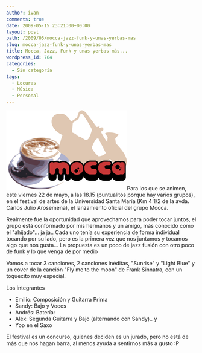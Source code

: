 ```yaml
---
author: ivan
comments: true
date: 2009-05-15 23:21:00+00:00
layout: post
path: /2009/05/mocca-jazz-funk-y-unas-yerbas-mas
slug: mocca-jazz-funk-y-unas-yerbas-mas
title: Mocca, Jazz, Funk y unas yerbas más...
wordpress_id: 764
categories:
  - Sin categoría
tags:
  - Locuras
  - Música
  - Personal
---
```


[![](./Mocca.png)](http://1.bp.blogspot.com/_T2UWuNJg3dQ/Sg3s1e8gsjI/AAAAAAAABgc/gOGZHAurCjw/s1600-h/Mocca.png)Para los que se animen, este viernes 22 de mayo, a las 18.15 (puntualitos porque hay varios grupos), en el festival de artes de la Universidad Santa María (Km 4 1/2 de la avda. Carlos Julio Arosemena), el lanzamiento oficial del grupo Mocca.

Realmente fue la oportunidad que aprovechamos para poder tocar juntos, el grupo está conformado por mis hermanos y un amigo, más conocido como el "ahijado"... ja ja.. Cada uno tenía su experiencia de forma individual tocando por su lado, pero es la primera vez que nos juntamos y tocamos algo que nos gusta... La propuesta es un poco de jazz fusión con otro poco de funk y lo que venga de por medio

Vamos a tocar 3 canciones, 2 canciones inéditas, "Sunrise" y "Light Blue" y un cover de la canción "Fly me to the moon" de Frank Sinnatra, con un toquecito muy especial.

Los integrantes

- Emilio: Composición y Guitarra Prima
- Sandy: Bajo y Voces
- Andrés: Batería:
- Alex: Segunda Guitarra y Bajo (alternando con Sandy).. y
- Yop en el Saxo

El festival es un concurso, quienes deciden es un jurado, pero no está de más que nos hagan barra, al menos ayuda a sentirnos más a gusto :P
